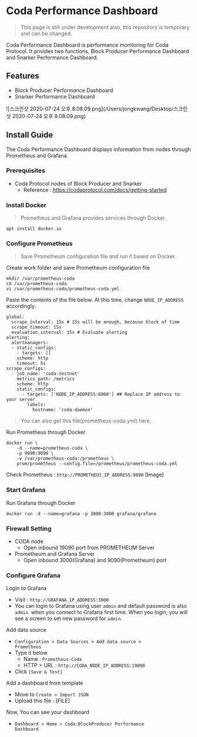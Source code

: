 # Coda Performance Dashboard

> This page is still under development
> also, this repository is temporary and can be changed.

Coda Performance Dashboard is performance monitoring for Coda Protocol. It privides two functions, Block Producer Performance Dashboard and Snarker Performance Dashboard.

## Features
- Block Producer Performance Dashboard
- Snarker Performance Dashboard


![스크린샷 2020-07-24 오후 8.08.09.png](/Users/jongkwang/Desktop/스크린샷 2020-07-24 오후 8.08.09.png)


## Install Guide

The Coda Performance Dashboard displays information from nodes through Prometheus and Grafana.

### Prerequisites

- Coda Protocol nodes of Block Producer and Snarker
  - Reference : https://codaprotocol.com/docs/getting-started


### Install Docker
> Prometheus and Grafana provides services through Docker.

```
apt install docker.io
```

### Configure Prometheus
> Save Prometheum configuration file and run it based on Docker.

Create work folder and save Prometheum configuration file
```
mkdir /var/prometheus-coda
cd /var/prometheus-coda
vi /var/prometheus-coda/prometheus-coda.yml
```

Paste the contents of the file below. At this time, change <code>NODE_IP_ADDRESS</code> accordingly.
```
global:
  scrape_interval: 15s # 15s will be enough, because block of time
  scrape_timeout: 15s
  evaluation_interval: 15s # Evaluate alerting
alerting:
  alertmanagers:
  - static_configs:
    - targets: []
    scheme: http
    timeout: 5s
scrape_configs:
  - job_name: 'coda-testnet'
    metrics_path: /metrics
    scheme: http
    static_configs:
      - targets: ['NODE_IP_ADDRESS:6060'] ## Replace IP address to your server
        labels:
          hostname: 'coda-daemon'
```

> You can also get this file(prometheus-coda.yml) here.


Run Prometheus through Docker.
```
docker run \
	-d --name=prometheus-coda \
	-p 9090:9090 \
	-v /var/prometheus-coda:/prometheus \
	prom/prometheus --config.file=/prometheus/prometheus-coda.yml
```

Check Prometheus : <code>http://PROMETHEUS_IP_ADDRESS:9090</code>
[Image]

### Start Grafana

Run Grafana through Docker

```
docker run -d --name=grafana -p 3000:3000 grafana/grafana
```

### Firewall Setting
- CODA node
  - Open inbound 19090 port from PROMETHEUM Server
- Prometheum and Grafana Server
  - Open inbound 3000(Grafana) and 9090(Prometheum) port

### Configure Grafana

Login to Grafana
- Visit : <code>http://GRAFANA_IP_ADDRESS:3000</code>
- You can login to Grafana using user `admin` and default password is also `admin`. when you connect to Grafana first time. When you login, you will see a screen to set new password for `admin`.

Add data source
- <code>Configuration > Data Sources > Add data source > Prometheus</code>
- Type it below
  - Name : <code>Prometheus-Coda</code>
  - HTTP > URL : <code>http://CODA_NODE_IP_ADDRESS:19090</code>
- Click <code>[Save & Test]</code>

Add a dashboard from template
- Move to <code>Create > Import JSON</code>
- Upload this file : [FILE]

Now, You can see your dashboard
- <code>Dashboard > Home > Coda:BlockProducer Performance Dashboard</code>

